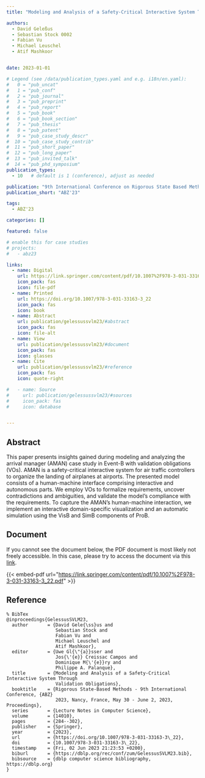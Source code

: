 ```yaml
---
title: "Modeling and Analysis of a Safety-Critical Interactive System Through Validation Obligations"

authors:
  - David Geleßus
  - Sebastian Stock 0002
  - Fabian Vu
  - Michael Leuschel
  - Atif Mashkoor


date: 2023-01-01

# Legend (see /data/publication_types.yaml and e.g. i18n/en.yaml): 
#   0 = "pub_uncat"
#   1 = "pub_conf"
#   2 = "pub_journal"
#   3 = "pub_preprint"
#   4 = "pub_report"
#   5 = "pub_book"
#   6 = "pub_book_section"
#   7 = "pub_thesis"
#   8 = "pub_patent"
#   9 = "pub_case_study_descr"
#  10 = "pub_case_study_contrib"
#  11 = "pub_short_paper"
#  12 = "pub_long_paper"
#  13 = "pub_invited_talk"
#  14 = "pub_phd_symposium"
publication_types:
  - 10   # default is 1 (conference), adjust as needed

publication: "9th International Conference on Rigorous State Based Methods (ABZ'23)"
publication_short: "ABZ'23"

tags:
  - ABZ'23

categories: []

featured: false

# enable this for case studies
# projects:
#   - abz23

links:
  - name: Digital
    url: https://link.springer.com/content/pdf/10.1007%2F978-3-031-33163-3_22.pdf
    icon_pack: fas
    icon: file-pdf
  - name: Printed
    url: https://doi.org/10.1007/978-3-031-33163-3_22
    icon_pack: fas
    icon: book
  - name: Abstract
    url: publication/gelessussvlm23/#abstract
    icon_pack: fas
    icon: file-alt
  - name: View
    url: publication/gelessussvlm23/#document
    icon_pack: fas
    icon: glasses
  - name: Cite
    url: publication/gelessussvlm23/#reference
    icon_pack: fas
    icon: quote-right

#   - name: Source
#     url: publication/gelessussvlm23/#sources
#     icon_pack: fas
#     icon: database


---
```


## Abstract

This paper presents insights gained during modeling and analyzing the arrival manager (AMAN) case study in Event-B with validation obligations (VOs). AMAN is a safety-critical interactive system for air traffic controllers to organize the landing of airplanes at airports. The presented model consists of a human-machine interface comprising interactive and autonomous parts. We employ VOs to formalize requirements, uncover contradictions and ambiguities, and validate the model’s compliance with the requirements. To capture the AMAN’s human-machine interaction, we implement an interactive domain-specific visualization and an automatic simulation using the VisB and SimB components of ProB.

## Document

If you cannot see the document below, the PDF document is most likely not freely accessible. In this case, please try to access the document via this <a href="https://link.springer.com/content/pdf/10.1007%2F978-3-031-33163-3_22.pdf">link</a>.

{{< embed-pdf url="https://link.springer.com/content/pdf/10.1007%2F978-3-031-33163-3_22.pdf" >}}

## Reference

```
% BibTex
@inproceedings{GelessusSVLM23,
  author       = {David Gele{\ss}us and
                  Sebastian Stock and
                  Fabian Vu and
                  Michael Leuschel and
                  Atif Mashkoor},
  editor       = {Uwe Gl{\"{a}}sser and
                  Jos{\'{e}} Creissac Campos and
                  Dominique M{\'{e}}ry and
                  Philippe A. Palanque},
  title        = {Modeling and Analysis of a Safety-Critical Interactive System Through
                  Validation Obligations},
  booktitle    = {Rigorous State-Based Methods - 9th International Conference, {ABZ}
                  2023, Nancy, France, May 30 - June 2, 2023, Proceedings},
  series       = {Lecture Notes in Computer Science},
  volume       = {14010},
  pages        = {284--302},
  publisher    = {Springer},
  year         = {2023},
  url          = {https://doi.org/10.1007/978-3-031-33163-3\_22},
  doi          = {10.1007/978-3-031-33163-3\_22},
  timestamp    = {Fri, 02 Jun 2023 21:23:53 +0200},
  biburl       = {https://dblp.org/rec/conf/zum/GelessusSVLM23.bib},
  bibsource    = {dblp computer science bibliography, https://dblp.org}
}


```

<!-- # add information for case study papers (if available)
## Sources

- **Used formal method:**
  [ASM](/method/asm)
- **Resources and tools:**
  Asmeta

For more information, please contact the <a href ="mailto:silvia.bonfanti@unibg.it;arcaini@nii.ac.jp;angelo.gargantini@unibg.it;scandurra@unibg.it;elvinia.riccobene@unimi.it">authors</a>-->


